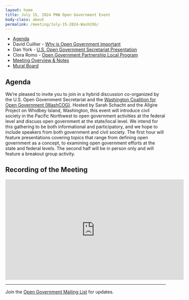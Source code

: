 ```yaml
---
layout: home
title: July 15, 2024 PNW Open Government Event
body-class: about
permalink: /meeting/July-15-2024-WashCOG/ 
---
```



* [Agenda](/assets/files/07152024_WashCOG_Event_slides.pdf)
* David Cuillier - [Why is Open Government important](/assets/files/David_Cuillier_WCOG_slides.pdf)
* Dan York - [U.S. Open Government Secretariat Presentation](/assets/files/07152024_Open_Gov_Sec_WashCOG_Briefing.pdf)
* Clora Romo - [Open Government Partnership Local Program](/assets/files/OGP_LOCAL.pdf)
* [Meeting Overview & Notes](/assets/files/7.15.24_PNW_Open_Government_Meeting_Overview.docx)
* [Mural Board](/assets/files/PNW_Breakout_Session_Mural_07_15_2024.pdf)

## Agenda
We’re pleased to invite you to join in a hybrid discussion co-organized by the U.S. Open Government Secretariat and the [Washington Coalition for Open Government (WashCOG)](https://www.washcog.org/). Hosted by Sarah Schacht and the Allgire Project on Whidbey Island, Washington, this event will introduce civil society in the Pacific Northwest to open government activities at the federal level and discuss open government at the state/local level. We intend for this gathering to be both informational and participatory, and we hope to include speakers from both government and civil society. The first hour will feature presentations covering topics that range from defining open government as a concept, to examining open government efforts at the state and federal levels. The second half will be in person only and will feature a breakout group activity.

## Recording of the Meeting <br>
<iframe width="560" height="315" src="https://www.youtube.com/embed/q213n-khhrQ?si=nmSInFNsXbKl1Yvw" title="YouTube video player" frameborder="0" allow="accelerometer; autoplay; clipboard-write; encrypted-media; gyroscope; picture-in-picture; web-share" referrerpolicy="strict-origin-when-cross-origin" allowfullscreen></iframe>


---

Join the [Open Government Mailing List](https://open.usa.gov/mailing-list/) for updates.
